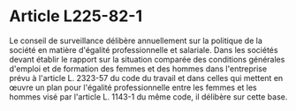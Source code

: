 # Article L225-82-1

Le conseil de surveillance délibère annuellement sur la politique de la société en matière d'égalité professionnelle et salariale. Dans les sociétés devant établir le rapport sur la situation comparée des conditions générales d'emploi et de formation des femmes et des hommes dans l'entreprise prévu à l'article L. 2323-57 du code du travail et dans celles qui mettent en œuvre un plan pour l'égalité professionnelle entre les femmes et les hommes visé par l'article L. 1143-1 du même code, il délibère sur cette base.
